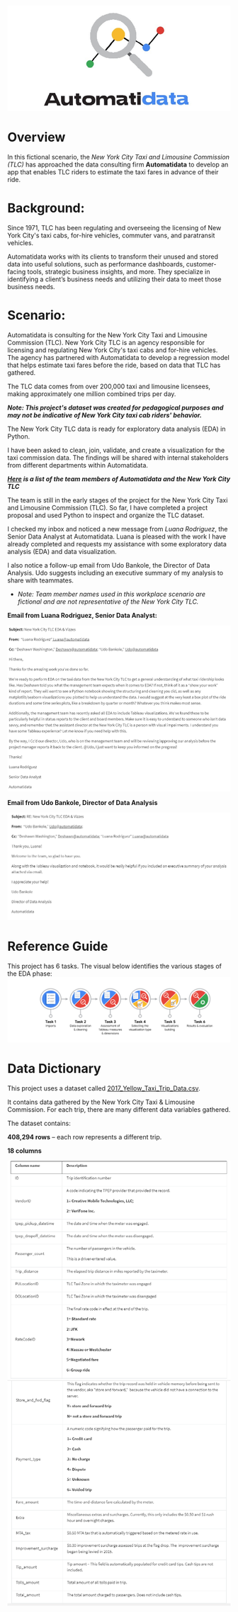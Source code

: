![](Automatidata_image.jpeg)

# Overview 

In this fictional scenario, the *New York City Taxi and Limousine Commission (TLC)* has approached the data consulting firm **Automatidata** to develop an app that enables TLC riders to estimate the taxi fares in advance of their ride.

# Background:

Since 1971, TLC has been regulating and overseeing the licensing of New York City's taxi cabs, for-hire vehicles, commuter vans, and paratransit vehicles.

Automatidata works with its clients to transform their unused and stored data into useful solutions, such as performance dashboards, customer-facing tools, strategic business insights, and more. They specialize in identifying a client’s business needs and utilizing their data to meet those business needs. 

# Scenario:

Automatidata is consulting for the New York City Taxi and Limousine Commission (TLC). New York City TLC is an agency responsible for licensing and regulating New York City's taxi cabs and for-hire vehicles. The agency has partnered with Automatidata to develop a regression model that helps estimate taxi fares before the ride, based on data that TLC has gathered. 

The TLC data comes from over 200,000 taxi and limousine licensees, making approximately one million combined trips per day. 

**_Note: This project's dataset was created for pedagogical purposes and may not be indicative of New York City taxi cab riders' behavior._**

The New York City TLC data is ready for exploratory data analysis (EDA) in Python. 

I have been asked to clean, join, validate, and create a visualization for the taxi commission data. The findings will be shared with internal stakeholders from different departments within Automatidata.

_**[Here](Members_List.md) is a list of the team members of Automatidata and the New York City TLC**_

The team is still in the early stages of the project for the New York City Taxi and Limousine Commission (TLC). So far, I have completed a project proposal and used Python to inspect and organize the TLC dataset.

I checked my inbox and noticed a new message from _Luana Rodriguez_, the Senior Data Analyst at Automatidata. Luana is pleased with the work I have already completed and requests my assistance with some exploratory data analysis (EDA) and data visualization. 

I also notice a follow-up email from Udo Bankole, the Director of Data Analysis. Udo suggests including an executive summary of my analysis to share with teammates. 

* _Note: Team member names used in this workplace scenario are fictional and are not representative of the New York City TLC._


**Email from Luana Rodriguez, Senior Data Analyst:**

![](LuanaMail.PNG)

**Email from Udo Bankole, Director of Data Analysis**

![](UdoMail.PNG)


# Reference Guide
This project has 6 tasks. The visual below identifies the various stages of the EDA phase:
![](stages.PNG)

# Data Dictionary
This project uses a dataset called [ 
2017_Yellow_Taxi_Trip_Data.csv](2017_Yellow_Taxi_Trip_Data.csv). 

It contains data gathered by the New York City Taxi & Limousine Commission. For each trip, there are many different data variables gathered. 

The dataset contains:

**408,294 rows** – each row represents a different trip.

**18 columns**


![](dic1.PNG)
![](dic2.PNG)
